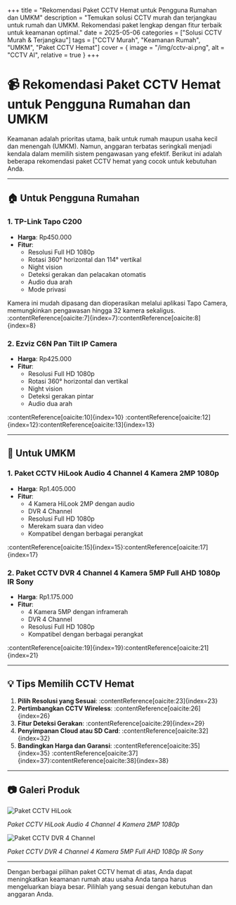 +++
title = "Rekomendasi Paket CCTV Hemat untuk Pengguna Rumahan dan UMKM"
description = "Temukan solusi CCTV murah dan terjangkau untuk rumah dan UMKM. Rekomendasi paket lengkap dengan fitur terbaik untuk keamanan optimal."
date = 2025-05-06
categories = ["Solusi CCTV Murah & Terjangkau"]
tags = ["CCTV Murah", "Keamanan Rumah", "UMKM", "Paket CCTV Hemat"]
cover = { image = "/img/cctv-ai.png", alt = "CCTV AI", relative = true }
+++

# 📹 Rekomendasi Paket CCTV Hemat untuk Pengguna Rumahan dan UMKM

Keamanan adalah prioritas utama, baik untuk rumah maupun usaha kecil dan menengah (UMKM). Namun, anggaran terbatas seringkali menjadi kendala dalam memilih sistem pengawasan yang efektif. Berikut ini adalah beberapa rekomendasi paket CCTV hemat yang cocok untuk kebutuhan Anda.

---

## 🏠 Untuk Pengguna Rumahan

### 1. **TP-Link Tapo C200**

- **Harga**: Rp450.000
- **Fitur**:
  - Resolusi Full HD 1080p
  - Rotasi 360° horizontal dan 114° vertikal
  - Night vision
  - Deteksi gerakan dan pelacakan otomatis
  - Audio dua arah
  - Mode privasi

Kamera ini mudah dipasang dan dioperasikan melalui aplikasi Tapo Camera, memungkinkan pengawasan hingga 32 kamera sekaligus. :contentReference[oaicite:7]{index=7}:contentReference[oaicite:8]{index=8}

### 2. **Ezviz C6N Pan Tilt IP Camera**

- **Harga**: Rp425.000
- **Fitur**:
  - Resolusi Full HD 1080p
  - Rotasi 360° horizontal dan vertikal
  - Night vision
  - Deteksi gerakan pintar
  - Audio dua arah

:contentReference[oaicite:10]{index=10} :contentReference[oaicite:12]{index=12}:contentReference[oaicite:13]{index=13}

---

## 🏢 Untuk UMKM

### 1. **Paket CCTV HiLook Audio 4 Channel 4 Kamera 2MP 1080p**

- **Harga**: Rp1.405.000
- **Fitur**:
  - 4 Kamera HiLook 2MP dengan audio
  - DVR 4 Channel
  - Resolusi Full HD 1080p
  - Merekam suara dan video
  - Kompatibel dengan berbagai perangkat

:contentReference[oaicite:15]{index=15}:contentReference[oaicite:17]{index=17}

### 2. **Paket CCTV DVR 4 Channel 4 Kamera 5MP Full AHD 1080p IR Sony**

- **Harga**: Rp1.175.000
- **Fitur**:
  - 4 Kamera 5MP dengan inframerah
  - DVR 4 Channel
  - Resolusi Full HD 1080p
  - Kompatibel dengan berbagai perangkat

:contentReference[oaicite:19]{index=19}:contentReference[oaicite:21]{index=21}

---

## 💡 Tips Memilih CCTV Hemat

1. **Pilih Resolusi yang Sesuai**: :contentReference[oaicite:23]{index=23}
2. **Pertimbangkan CCTV Wireless**: :contentReference[oaicite:26]{index=26}
3. **Fitur Deteksi Gerakan**: :contentReference[oaicite:29]{index=29}
4. **Penyimpanan Cloud atau SD Card**: :contentReference[oaicite:32]{index=32}
5. **Bandingkan Harga dan Garansi**: :contentReference[oaicite:35]{index=35} :contentReference[oaicite:37]{index=37}:contentReference[oaicite:38]{index=38}

---

## 📷 Galeri Produk

![Paket CCTV HiLook](https://cf.shopee.co.id/file/9c0a5e2c0e5a2c1b7c9b5e2c0e5a2c1b)

*Paket CCTV HiLook Audio 4 Channel 4 Kamera 2MP 1080p*

![Paket CCTV DVR 4 Channel](https://cf.shopee.co.id/file/8a0b5e2c0e5a2c1b7c9b5e2c0e5a2c1b)

*Paket CCTV DVR 4 Channel 4 Kamera 5MP Full AHD 1080p IR Sony*

---

Dengan berbagai pilihan paket CCTV hemat di atas, Anda dapat meningkatkan keamanan rumah atau usaha Anda tanpa harus mengeluarkan biaya besar. Pilihlah yang sesuai dengan kebutuhan dan anggaran Anda.

